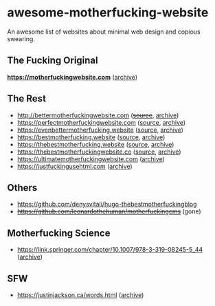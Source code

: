 # awesome-motherfucking-website

An awesome list of websites about minimal web design and copious swearing.

## The Fucking Original

**https://motherfuckingwebsite.com** ([archive](/archive/motherfuckingwebsite.com.html))

## The Rest

- http://bettermotherfuckingwebsite.com (~~[source](https://github.com/wersimmon/BetterMotherfuckingWebsite-css)~~, [archive](/archive/bettermotherfuckingwebsite.com.html))
- https://perfectmotherfuckingwebsite.com ([source](https://github.com/LeoColomb/perfectmotherfuckingwebsite), [archive](/archive/perfectmotherfuckingwebsite.com.html))
- https://evenbettermotherfucking.website ([source](https://github.com/setetres/evenbettermotherfuckingwebsite), [archive](/archive/evenbettermotherfuckingwebsite.com.html))
- https://bestmotherfucking.website ([source](https://github.com/KeenRivals/bestmotherfucking.website), [archive](/archive/bestmotherfuckingwebsite.com.html))
- https://thebestmotherfucking.website ([source](https://github.com/denysvitali/thebestmotherfuckingwebsite), [archive](/archive/thebestmotherfucking.website.html))
- https://thebestmotherfuckingwebsite.co ([source](https://github.com/resir014/thebestmotherfuckingwebsite.co), [archive](/archive/thebestmotherfuckingwebsite.co.html))
- https://ultimatemotherfuckingwebsite.com ([archive](/archive/ultimatemotherfuckingwebsite.com.html))
- https://justfuckingusehtml.com ([archive](/archive/justfuckingusehtml.com.html))

## Others

- https://github.com/denysvitali/hugo-thebestmotherfuckingblog
- ~~https://github.com/leonardothehuman/motherfuckingcms~~ (gone)

## Motherfucking Science

- https://link.springer.com/chapter/10.1007/978-3-319-08245-5_44 ([archive](/archive/paving-the-path-to-content-centric-and-device-agnostic-web-design.pdf))

## SFW

- https://justinjackson.ca/words.html ([archive](/archive/justinjackson.ca~words.html))
